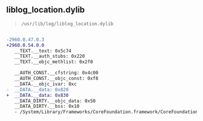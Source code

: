 ## liblog_location.dylib

> `/usr/lib/log/liblog_location.dylib`

```diff

-2960.0.47.0.3
+2960.0.54.0.0
   __TEXT.__text: 0x5c74
   __TEXT.__auth_stubs: 0x220
   __TEXT.__objc_methlist: 0x2f0

   __AUTH_CONST.__cfstring: 0x4c00
   __AUTH_CONST.__objc_const: 0xf8
   __DATA.__objc_ivar: 0xc
-  __DATA.__data: 0x820
+  __DATA.__data: 0x830
   __DATA_DIRTY.__objc_data: 0x50
   __DATA_DIRTY.__bss: 0x10
   - /System/Library/Frameworks/CoreFoundation.framework/CoreFoundation

```
